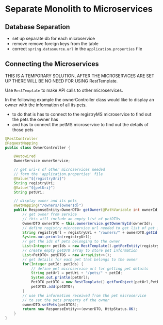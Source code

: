 # Separate Monolith to Microservices

## Database Separation
- set up separate db for each microservice
- remove remove foreign keys from the table
- correct `spring.datasource.url` in the `application.properties` file

## Connecting the Microservices
THIS IS A TEMPORARY SOLUTION, AFTER THE MICROSERVICES ARE SET UP THERE WILL BE NO NEED FOR USING RestTemplate.

Use `RestTemplate` to make API calls to other microservices.


In the following example the ownerController class would like to display an owner with the information of all its pets.
- to do that is has to connect to the registryMS microservice to find out the pets the owner has
- and has to connect the petMS microservice to find out the details of those pets
```java
@RestController
@RequestMapping
public class OwnerController {

    @Autowired
    OwnerService ownerService;

    // get uri-s of other microservices needed
    // form the 'application.properties' file
    @Value("${registryUri}")
    String registryUri;
    @Value("${petUri}")
    String petUri;

    // display owner and its pets
    @GetMapping("/owners/{ownerId}")
    public ResponseEntity<OwnerDTO> getOwner(@PathVariable int ownerId) {
    	// get owner from service
    	// this will include an empty list of petDTOs
        OwnerDTO ownerDTO = this.ownerService.getOwnerById(ownerId);
        // define registry microservice url needed to get list of pet ids
        String registryUrl = registryUri + "/owners/" + ownerDTO.getId() + "/pets";
        System.out.println(registryUrl);
        // get the ids of pets belonging to the owner
        List<Integer> petIds = new RestTemplate().getForEntity(registryUrl, List.class).getBody();
        // create empty petDTO array to store pet information
        List<PetDTO> petDTOS = new ArrayList<>();
        // get details for each pet that belongs to the owner
        for(Integer petId: petIds) {
        	// define pet microservice url for getting pet details
        	String petUrl = petUri + "/pets/" + petId;
        	System.out.println(petUrl);
            PetDTO petDTO = new RestTemplate().getForObject(petUrl,PetDTO.class);
            petDTOS.add(petDTO);
        }
        // use the information received from the pet microservice 
        // to set the pets property of the owner
        ownerDTO.setPets(petDTOS);
        return new ResponseEntity<>(ownerDTO, HttpStatus.OK);
    }
}
```